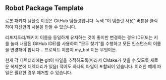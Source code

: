 ## Robot Package Template

로봇 패키지 템플릿
이것은 GitHub 템플릿입니다. 녹색 "이 템플릿 사용" 버튼을 클릭하여 자신만의 사본을 만들 수 있습니다.

리포지토리/패키지 이름을 동일하게 유지하는 것이 좋지만 변경하는 경우 IDE(또는 키를 눌러 내장된 GitHub IDE)를 사용하여 "모두 찾기"를 수행하고 모든 인스턴스의 이름을 변경해야 합니다 .. 프로젝트 이름이 my_bot 이든 무엇이든.

현재 각 디렉터리에는 git이 파일을 추적하도록(따라서 CMake가 찾을 수 있도록 새로운 복제본에 디렉터리가 있음) 적어도 하나의 파일이 포함되어 있습니다. 이러한 예제 파일은 필요한 경우 제거할 수 있습니다.
